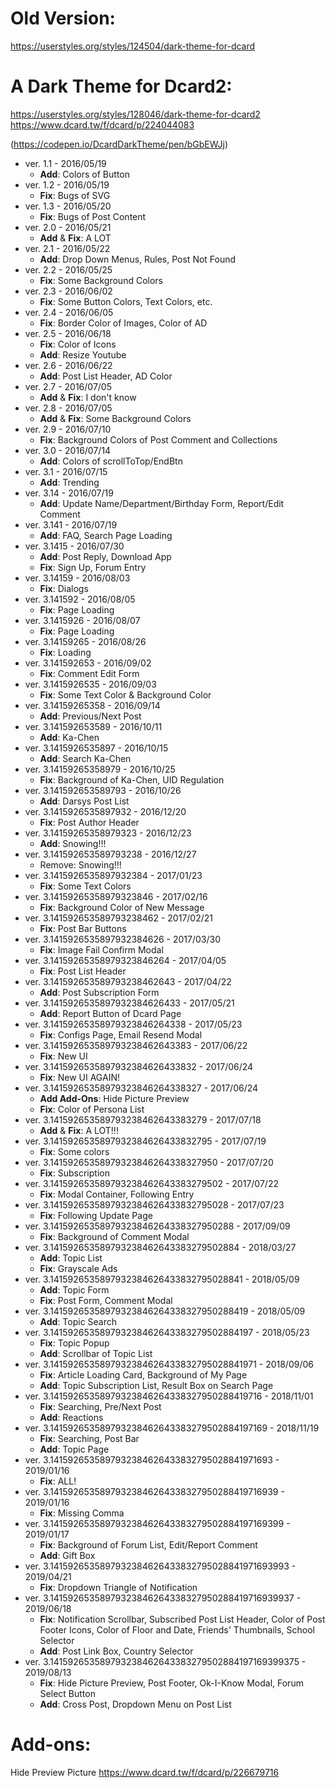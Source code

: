 # Old Version:
https://userstyles.org/styles/124504/dark-theme-for-dcard

# A Dark Theme for Dcard2:
https://userstyles.org/styles/128046/dark-theme-for-dcard2
https://www.dcard.tw/f/dcard/p/224044083



(https://codepen.io/DcardDarkTheme/pen/bGbEWJj)

- ver. 1.1 - 2016/05/19
	- **Add**: Colors of Button
- ver. 1.2 - 2016/05/19
	- **Fix**: Bugs of SVG
- ver. 1.3 - 2016/05/20
	- **Fix**: Bugs of Post Content
- ver. 2.0 - 2016/05/21
	- **Add** & **Fix**: A LOT
- ver. 2.1 - 2016/05/22
	- **Add**: Drop Down Menus, Rules, Post Not Found
- ver. 2.2 - 2016/05/25
	- **Fix**: Some Background Colors
- ver. 2.3 - 2016/06/02
	- **Fix**: Some Button Colors, Text Colors, etc.
- ver. 2.4 - 2016/06/05
	- **Fix**: Border Color of Images, Color of AD
- ver. 2.5 - 2016/06/18
	- **Fix**: Color of Icons
	- **Add**: Resize Youtube
- ver. 2.6 - 2016/06/22
	- **Add**: Post List Header, AD Color
- ver. 2.7 - 2016/07/05
	- **Add** & **Fix**: I don't know
- ver. 2.8 - 2016/07/05
	- **Add** & **Fix**: Some Background Colors
- ver. 2.9 - 2016/07/10
	- **Fix**: Background Colors of Post Comment and Collections
- ver. 3.0 - 2016/07/14
	- **Add**: Colors of scrollToTop/EndBtn
- ver. 3.1 - 2016/07/15
	- **Add**: Trending
- ver. 3.14 - 2016/07/19
	- **Add**: Update Name/Department/Birthday Form, Report/Edit Comment
- ver. 3.141 - 2016/07/19
	- **Add**: FAQ, Search Page Loading
- ver. 3.1415 - 2016/07/30
	- **Add**: Post Reply, Download App
	- **Fix**: Sign Up, Forum Entry
- ver. 3.14159 - 2016/08/03
	- **Fix**: Dialogs
- ver. 3.141592 - 2016/08/05
	- **Fix**: Page Loading
- ver. 3.1415926 - 2016/08/07
	- **Fix**: Page Loading
- ver. 3.14159265 - 2016/08/26
	- **Fix**: Loading
- ver. 3.141592653 - 2016/09/02
	- **Fix**: Comment Edit Form
- ver. 3.1415926535 - 2016/09/03
	- **Fix**: Some Text Color & Background Color
- ver. 3.14159265358 - 2016/09/14
	- **Add**: Previous/Next Post
- ver. 3.141592653589 - 2016/10/11
	- **Add**: Ka-Chen
- ver. 3.1415926535897 - 2016/10/15
	- **Add**: Search Ka-Chen
- ver. 3.14159265358979 - 2016/10/25
	- **Fix**: Background of Ka-Chen, UID Regulation
- ver. 3.141592653589793 - 2016/10/26
	- **Add**: Darsys Post List
- ver. 3.1415926535897932 - 2016/12/20
	- **Fix**: Post Author Header
- ver. 3.14159265358979323 - 2016/12/23
	- **Add**: Snowing!!!
- ver. 3.141592653589793238 - 2016/12/27
	- Remove: Snowing!!!
- ver. 3.1415926535897932384 - 2017/01/23
	- **Fix**: Some Text Colors
- ver. 3.14159265358979323846 - 2017/02/16
	- **Fix**: Background Color of New Message
- ver. 3.141592653589793238462 - 2017/02/21
	- **Fix**: Post Bar Buttons
- ver. 3.1415926535897932384626 - 2017/03/30
	- **Fix**: Image Fail Confirm Modal
- ver. 3.14159265358979323846264 - 2017/04/05
	- **Fix**: Post List Header
- ver. 3.141592653589793238462643 - 2017/04/22
	- **Add**: Post Subscription Form
- ver. 3.1415926535897932384626433 - 2017/05/21
	- **Add**: Report Button of Dcard Page
- ver. 3.14159265358979323846264338 - 2017/05/23
	- **Fix**: Configs Page, Email Resend Modal
- ver. 3.141592653589793238462643383 - 2017/06/22
	- **Fix**: New UI
- ver. 3.1415926535897932384626433832 - 2017/06/24
	- **Fix**: New UI AGAIN!
- ver. 3.14159265358979323846264338327 - 2017/06/24
	- **Add Add-Ons**: Hide Picture Preview
	- **Fix**: Color of Persona List
- ver. 3.141592653589793238462643383279 - 2017/07/18
	- **Add** & **Fix**: A LOT!!!
- ver. 3.1415926535897932384626433832795 - 2017/07/19
	- **Fix**: Some colors
- ver. 3.14159265358979323846264338327950 - 2017/07/20
	- **Fix**: Subscription
- ver. 3.141592653589793238462643383279502 - 2017/07/22
	- **Fix**: Modal Container, Following Entry
- ver. 3.1415926535897932384626433832795028 - 2017/07/23
	- **Fix**: Following Update Page
- ver. 3.14159265358979323846264338327950288 - 2017/09/09
	- **Fix**: Background of Comment Modal
- ver. 3.141592653589793238462643383279502884 - 2018/03/27
	- **Add**: Topic List
	- **Fix**: Grayscale Ads
- ver. 3.1415926535897932384626433832795028841 - 2018/05/09
	- **Add**: Topic Form
	- **Fix**: Post Form, Comment Modal
- ver. 3.14159265358979323846264338327950288419 - 2018/05/09
	- **Add**: Topic Search
- ver. 3.141592653589793238462643383279502884197 - 2018/05/23
	- **Fix**: Topic Popup
	- **Add**: Scrollbar of Topic List
- ver. 3.1415926535897932384626433832795028841971 - 2018/09/06
	- **Fix**: Article Loading Card, Background of My Page
	- **Add**: Topic Subscription List, Result Box on Search Page
- ver. 3.14159265358979323846264338327950288419716 - 2018/11/01
	- **Fix**: Searching, Pre/Next Post
	- **Add**: Reactions
- ver. 3.141592653589793238462643383279502884197169 - 2018/11/19
	- **Fix**: Searching, Post Bar
	- **Add**: Topic Page
- ver. 3.1415926535897932384626433832795028841971693 - 2019/01/16
	- **Fix**: ALL!
- ver. 3.14159265358979323846264338327950288419716939 - 2019/01/16
	- **Fix**: Missing Comma
- ver. 3.141592653589793238462643383279502884197169399 - 2019/01/17
	- **Fix**: Background of Forum List, Edit/Report Comment
	- **Add**: Gift Box
- ver. 3.1415926535897932384626433832795028841971693993 - 2019/04/21
	- **Fix**: Dropdown Triangle of Notification
- ver. 3.14159265358979323846264338327950288419716939937 - 2019/06/18
	- **Fix**: Notification Scrollbar, Subscribed Post List Header, Color of Post Footer Icons, Color of Floor and Date, Friends' Thumbnails, School Selector
	- **Add**: Post Link Box, Country Selector
- ver. 3.141592653589793238462643383279502884197169399375 - 2019/08/13
	- **Fix**: Hide Picture Preview, Post Footer, Ok-I-Know Modal, Forum Select Button
	- **Add**: Cross Post, Dropdown Menu on Post List


# Add-ons:
Hide Preview Picture
https://www.dcard.tw/f/dcard/p/226679716
